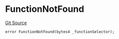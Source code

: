 # FunctionNotFound
[Git Source](https://github.com/thrackle-io/tron/blob/81964a0e15d7593cfe172486fd6691a89432c332/src/economic/ruleStorage/RuleStorageDiamond.sol)


```solidity
error FunctionNotFound(bytes4 _functionSelector);
```

